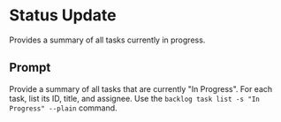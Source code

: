 # Status Update

Provides a summary of all tasks currently in progress.

## Prompt

Provide a summary of all tasks that are currently "In Progress". For each task, list its ID, title, and assignee. Use the `backlog task list -s "In Progress" --plain` command.